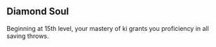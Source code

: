 ## Diamond Soul
Beginning at 15th level, your mastery of ki grants you proficiency in all saving throws.
